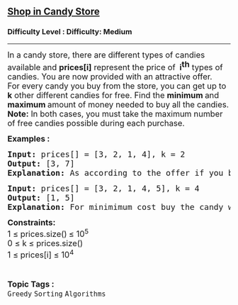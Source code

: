 <h2><a href="https://www.geeksforgeeks.org/problems/shop-in-candy-store1145/1">Shop in Candy Store</a></h2><h3>Difficulty Level : Difficulty: Medium</h3><hr><div class="problems_problem_content__Xm_eO" bis_skin_checked="1"><p><span style="font-size: 18px;"><span style="font-size: 18px;">In a candy store, there are different types of candies available and&nbsp;</span><span style="font-size: 18px;"><span style="font-size: 18px;"><strong>prices</strong></span><strong style="font-size: 18px;">[i]</strong></span><span style="font-size: 18px;"> represent the price of&nbsp;<strong> i</strong></span><strong><sup style="font-size: 18px;">th</sup></strong><span style="font-size: 18px;"> types of candies. You are now provided with an attractive offer.</span><br><span style="font-size: 18px;">For every candy you buy from the store, </span><span style="font-size: 18px;"><span style="font-size: 18px;">you can get up to <strong>k</strong> other different candies for free. Find the </span></span><strong style="font-size: 18px;">minimum </strong><span style="font-size: 18px;">and</span><strong style="font-size: 18px;"> maximum </strong><span style="font-size: 18px;">amount of money</span><span style="font-size: 18px;">&nbsp;needed to buy all the candies.</span><br><span style="font-size: 18px;"><strong>Note:</strong>&nbsp;</span></span><span style="font-size: 18px;">In both cases, you must take the maximum number of free candies possible during each purchase.</span></p>
<p><strong><span style="font-size: 18px;">Examples : <br></span></strong></p>
<pre><span style="font-size: 18px;"><strong>Input: </strong>prices[] = [3, 2, 1, 4], k = 2<br></span><span style="font-size: 18px;"><strong>Output: </strong>[</span><span style="font-size: 18px;">3, 7]<br></span><span style="font-size: 18px;"><strong>Explanation: </strong>As according to the offer if you buy one candy you can take at most k more for free. So in the first case, you buy the candy worth 1 and takes candies worth 3 and 4 for free, also you need to buy candy worth 2. So <strong>min cost</strong>: 1+2 = 3. In the second case, you can buy the candy worth 4 and takes candies worth 1 and 2 for free, also you need to buy candy worth 3. So <strong>max cost:</strong> 3+4 = 7.</span></pre>
<pre><span style="font-size: 18px;"><strong>Input:</strong> prices</span><span style="font-size: 18px;">[] = [3, 2, 1, 4, 5], k = 4</span><span style="font-size: 18px;"><strong>
Output:</strong> [</span><span style="font-size: 18px;">1, 5]
<strong>Explanation: </strong></span><span style="font-size: 18px;">For minimimum cost buy the candy with the cost 1 and get all the other candies for free. For maximum cost buy the candy with the cost 5 and get all other candies for free.</span>
</pre>
<p><span style="font-size: 18px;"><strong>Constraints:</strong><br>1 ≤ prices.size()<strong>&nbsp;</strong>≤ 10<sup>5</sup><br>0 ≤ k ≤ prices.size()<br>1 ≤ prices[i] ≤ 10<sup>4</sup></span></p></div><br><p><span style=font-size:18px><strong>Topic Tags : </strong><br><code>Greedy</code>&nbsp;<code>Sorting</code>&nbsp;<code>Algorithms</code>&nbsp;
